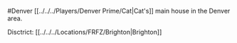 #Denver 
[[../../../Players/Denver Prime/Cat|Cat's]] main house in the Denver area.

Disctrict: [[../../../Locations/FRFZ/Brighton|Brighton]]